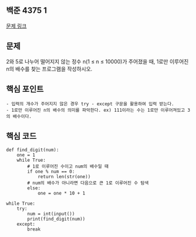 ## 백준 4375 1
[문제 링크](https://www.acmicpc.net/problem/4375)

## 문제
2와 5로 나누어 떨어지지 않는 정수 n(1 ≤ n ≤ 10000)가 주어졌을 때, 1로만 이루어진 n의 배수를 찾는 프로그램을 작성하시오.

## 핵심 포인트
```
- 입력의 개수가 주어지지 않은 경우 try - except 구문을 활용하여 입력 받는다.
- 1로만 이루어진 n의 배수의 의미를 파악한다. ex) 111이라는 수는 1로만 이루어져있고 3의 배수이다.
```

## 핵심 코드
```
def find_digit(num):
    one = 1
    while True:
        # 1로 이루어진 수이고 num의 배수일 때 
        if one % num == 0:
            return len(str(one))
        # num의 배수가 아니라면 다음으로 큰 1로 이루어진 수 탐색
        else:
            one = one * 10 + 1

while True:
    try:
        num = int(input())
        print(find_digit(num))
    except:
        break
```